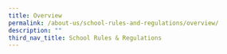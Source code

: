 ```yaml
---
title: Overview
permalink: /about-us/school-rules-and-regulations/overview/
description: ""
third_nav_title: School Rules & Regulations
---
```


